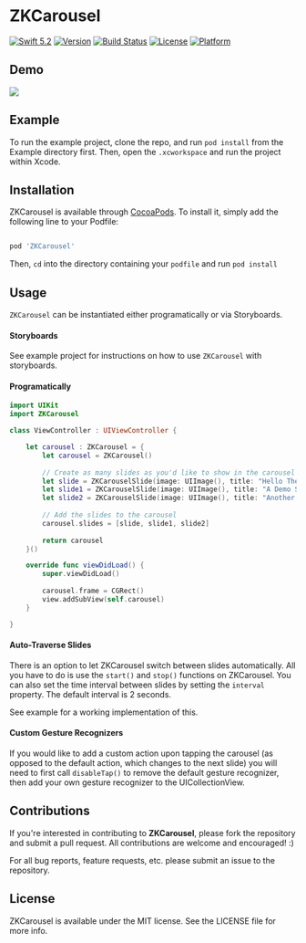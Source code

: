 # ZKCarousel
[![Swift 5.2](https://img.shields.io/badge/swift-5.0-orange.svg)](https://swift.org)
[![Version](https://img.shields.io/cocoapods/v/ZKCarousel.svg?style=flat)](http://cocoapods.org/pods/ZKCarousel)
[![Build Status](https://travis-ci.org/ZacharyKhan/ZKCarousel.svg?branch=master)](https://travis-ci.org/ZacharyKhan/ZKCarousel)
[![License](https://img.shields.io/cocoapods/l/ZKCarousel.svg?style=flat)](http://cocoapods.org/pods/ZKCarousel)
[![Platform](https://img.shields.io/cocoapods/p/ZKCarousel.svg?style=flat)](http://cocoapods.org/pods/ZKCarousel)

## Demo
![](https://media.giphy.com/media/Wk7oUM8HnHOes/giphy.gif)

## Example

To run the example project, clone the repo, and run `pod install` from the Example directory first. Then, open the `.xcworkspace` and run the project within Xcode.

## Installation

ZKCarousel is available through [CocoaPods](http://cocoapods.org). To install
it, simply add the following line to your Podfile:

```ruby

pod 'ZKCarousel'

```

Then, `cd` into the directory containing your `podfile` and run `pod install`

## Usage

`ZKCarousel` can be instantiated either programatically or via Storyboards. 

#### Storyboards

See example project for instructions on how to use `ZKCarousel` with storyboards.

#### Programatically

```swift 
import UIKit
import ZKCarousel

class ViewController : UIViewController {

    let carousel : ZKCarousel = {
        let carousel = ZKCarousel()
        
        // Create as many slides as you'd like to show in the carousel
        let slide = ZKCarouselSlide(image: UIImage(), title: "Hello There 👻", description: "Welcome to the ZKCarousel demo! Swipe left to view more slides!")
        let slide1 = ZKCarouselSlide(image: UIImage(), title: "A Demo Slide ☝🏼", description: "lorem ipsum devornum cora fusoa foen sdie ha odab ebakldf shjbesd ljkhf")
        let slide2 = ZKCarouselSlide(image: UIImage(), title: "Another Demo Slide ✌🏼", description: "lorem ipsum devornum cora fusoa foen ebakldf shjbesd ljkhf")     
        
        // Add the slides to the carousel
        carousel.slides = [slide, slide1, slide2]
        
        return carousel
    }()

    override func viewDidLoad() {
        super.viewDidLoad()
    
        carousel.frame = CGRect()
        view.addSubView(self.carousel)
    }

}

```

#### Auto-Traverse Slides
There is an option to let ZKCarousel switch between slides automatically. All you have to do is use the `start()` and `stop()` functions on ZKCarousel. You can also set the time interval between slides by setting the `interval` property. The default interval is 2 seconds.

See example for a working implementation of this.

#### Custom Gesture Recognizers

If you would like to add a custom action upon tapping the carousel (as opposed to the default action, which changes to the next slide) you will need to first call `disableTap()` to remove the default gesture recognizer, then add your own gesture recognizer to the UICollectionView.

## Contributions

If you're interested in contributing to **ZKCarousel**, please fork the repository and submit a pull request. All contributions are welcome and encouraged! :)

For all bug reports, feature requests, etc. please submit an issue to the repository.

## License

ZKCarousel is available under the MIT license. See the LICENSE file for more info.


